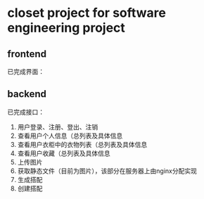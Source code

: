 # closet project for software engineering project 

## frontend

已完成界面：



## backend

已完成接口：

1. 用户登录、注册、登出、注销
2. 查看用户个人信息（总列表及具体信息
3. 查看用户衣柜中的衣物列表（总列表及具体信息
4. 查看用户收藏（总列表及具体信息
5. 上传图片
6. 获取静态文件（目前为图片），该部分在服务器上由nginx分配实现
7. 生成搭配
8. 创建搭配